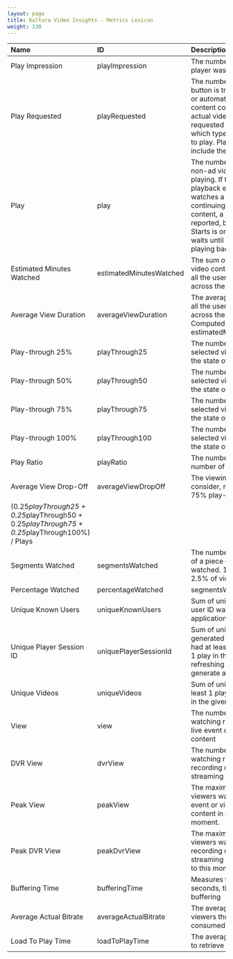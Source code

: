 ```yaml
---
layout: page
title: Kaltura Video Insights - Metrics Lexicon
weight: 130
---
```


| Name     | ID     | Description
|:---|:---|:---|
|Play Impression|	playImpression|	The number of times the video player was loaded.|
|Play Requested |playRequested |The number of times that the "Play" button is triggered either manually or automatically. The requested content could be ad content or the actual video content.A plays requested is counted regardless of which type of content is requested to play. Plays requested will not include the Replay event.|
|Play	|play	|The number of times that actual non-ad video content starts playing. If the user initiates the playback experience and only watches a pre-roll ad without continuing on to the actual video content, a Plays Requested event is reported, but not a Play. Video Starts is only recorded if the user waits until the actual video starts playing back.|
|Estimated Minutes Watched|	estimatedMinutesWatched|	The sum of minutes that actual video content were watched across all the users viewing this content across the different platforms.|
|Average View Duration|	averageViewDuration	|The average time watched across all the users viewing this content across the different platforms. Computed by: estimatedMinutesWatched/60/plays|
|Play-through 25%	|playThrough25	|The number of video plays for the selected video assets that reached the state of 25% of completion.|
|Play-through 50%	|playThrough50	|The number of video plays for the selected video assets that reached the state of 50% of completion.|
|Play-through 75%	|playThrough75 |	The number of video plays for the selected video assets that reached the state of 75% of completion.|
|Play-through 100%|	playThrough100|	The number of video plays for the selected video assets that reached the state of 100% of completion.|
|Play Ratio	|playRatio|	The number of Plays divided by the number of Player Impressions|
|Average View Drop-Off	|averageViewDropOff	|The viewing drop percentage to consider, relatively, 25%, 50%, 75% play-through weights.
(0.25*playThrough25 + 0.25*playThrough50 + 0.25*playThrough75 + 0.25*playThrough100%) / Plays|
|Segments Watched |segmentsWatched |	The number of times each segment of a piece of video content is watched. 1 segment is defined as 2.5% of video length.|
|Percentage Watched |percentageWatched|	segmentsWatched*2.5|
|Unique Known Users	|uniqueKnownUsers	|Sum of unique users, for which a user ID was passed to player by application/publisher|
|Unique Player Session ID	|uniquePlayerSessionId|	Sum of unique session ids generated by Kaltura player that had at least 1 player impression or 1 play in the given timeframe, refreshing the embedding page will generate a new ID.|
|Unique Videos|	uniqueVideos	|Sum of unique entries that had at least 1 player impression or 1 play in the given timeframe|
|View	|view	|The number of people that are watching right now a broadcast / live event or viewing on-demand content|
|DVR View|	dvrView	|The number of people that are watching right now a digital video recording of a broadcast / live streaming event|
|Peak View|	peakView	|The maximum number of real-time viewers watched a broadcast / live event or viewing on-demand content in any given minute to this moment.|
|Peak DVR View|	peakDvrView|	The maximum number of real-time viewers watched a digital video recording of a broadcast / live streaming event in any given minute to this moment.|
|Buffering Time	|bufferingTime	|Measures the average time, in seconds, that viewers experienced buffering|
|Average Actual Bitrate |averageActualBitrate	|The average bitrate (kbps) all viewers through all devices, consumed content during the event.|
|Load To Play Time|	loadToPlayTime	|The average time it took a watcher to retrieve playback of a given entry|
